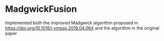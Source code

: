 # MadgwickFusion
Implemented both the improved Madgwick algorithm proposed in https://doi.org/10.1016/j.ymssp.2019.04.064 and the algorithm in the original paper

